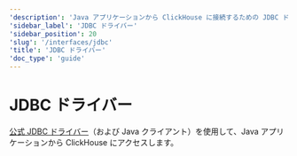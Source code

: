 ```yaml
---
'description': 'Java アプリケーションから ClickHouse に接続するための JDBC ドライバーの使用ガイド'
'sidebar_label': 'JDBC ドライバー'
'sidebar_position': 20
'slug': '/interfaces/jdbc'
'title': 'JDBC ドライバー'
'doc_type': 'guide'
---
```



# JDBC ドライバー

[公式 JDBC ドライバー](/docs/integrations/language-clients/java/jdbc)（および Java クライアント）を使用して、Java アプリケーションから ClickHouse にアクセスします。
